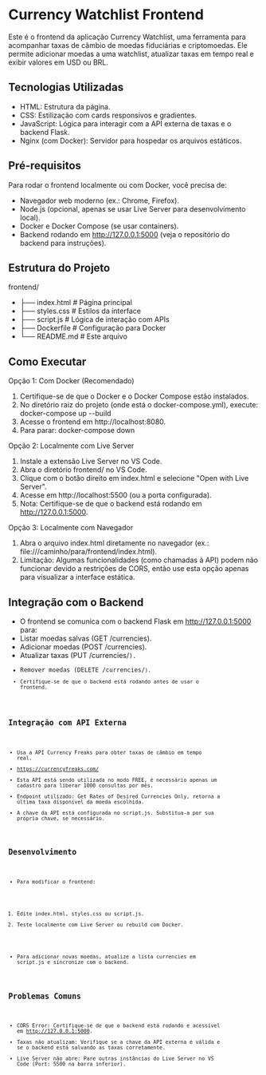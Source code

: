 # Currency Watchlist Frontend
Este é o frontend da aplicação Currency Watchlist, uma ferramenta para acompanhar taxas 
de câmbio de moedas fiduciárias e criptomoedas. Ele permite adicionar moedas a uma watchlist, 
atualizar taxas em tempo real e exibir valores em USD ou BRL.

## Tecnologias Utilizadas
- HTML: Estrutura da página.
- CSS: Estilização com cards responsivos e gradientes.
- JavaScript: Lógica para interagir com a API externa de taxas e o backend Flask.
- Nginx (com Docker): Servidor para hospedar os arquivos estáticos.

## Pré-requisitos
Para rodar o frontend localmente ou com Docker, você precisa de:
- Navegador web moderno (ex.: Chrome, Firefox).
- Node.js (opcional, apenas se usar Live Server para desenvolvimento local).
- Docker e Docker Compose (se usar containers).
- Backend rodando em http://127.0.0.1:5000 (veja o repositório do backend para instruções).

## Estrutura do Projeto
frontend/
- ├── index.html        # Página principal
- ├── styles.css        # Estilos da interface
- ├── script.js         # Lógica de interação com APIs
- ├── Dockerfile        # Configuração para Docker
- └── README.md         # Este arquivo

## Como Executar
Opção 1: Com Docker (Recomendado)
1. Certifique-se de que o Docker e o Docker Compose estão instalados.
2. No diretório raiz do projeto (onde está o docker-compose.yml), execute:
docker-compose up --build
3. Acesse o frontend em http://localhost:8080.
4. Para parar:
docker-compose down

Opção 2: Localmente com Live Server
1. Instale a extensão Live Server no VS Code.
2. Abra o diretório frontend/ no VS Code.
3. Clique com o botão direito em index.html e selecione "Open with Live Server".
4. Acesse em http://localhost:5500 (ou a porta configurada).
5. Nota: Certifique-se de que o backend está rodando em http://127.0.0.1:5000.

Opção 3: Localmente com Navegador
1. Abra o arquivo index.html diretamente no navegador (ex.: file:///caminho/para/frontend/index.html).
2. Limitação: Algumas funcionalidades (como chamadas à API) podem não funcionar devido a 
restrições de CORS, então use esta opção apenas para visualizar a interface estática.

## Integração com o Backend
- O frontend se comunica com o backend Flask em http://127.0.0.1:5000 para:
 - Listar moedas salvas (GET /currencies).
 - Adicionar moedas (POST /currencies).
 - Atualizar taxas (PUT /currencies/<code>).
 - Remover moedas (DELETE /currencies/<code>).
- Certifique-se de que o backend está rodando antes de usar o frontend.

## Integração com API Externa
- Usa a API Currency Freaks para obter taxas de câmbio em tempo real.
- https://currencyfreaks.com/
- Esta API está sendo utilizada no modo FREE, é necessário apenas um cadastro para liberar 1000
consultas por mês.
- Endpoint utilizado: Get Rates of Desired Currencies Only, retorna a última taxa disponível 
da moeda escolhida.
- A chave da API está configurada no script.js. Substitua-a por sua própria chave, se necessário.

## Desenvolvimento
- Para modificar o frontend:
 1. Edite index.html, styles.css ou script.js.
 2. Teste localmente com Live Server ou rebuild com Docker.
- Para adicionar novas moedas, atualize a lista currencies em script.js e sincronize com o backend.

## Problemas Comuns
- CORS Error: Certifique-se de que o backend está rodando e acessível em http://127.0.0.1:5000.
- Taxas não atualizam: Verifique se a chave da API externa é válida e se o backend 
está salvando as taxas corretamente.
- Live Server não abre: Pare outras instâncias do Live Server no VS Code 
(Port: 5500 na barra inferior).
